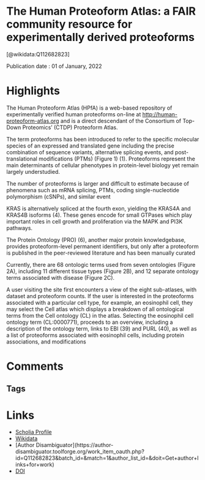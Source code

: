 
The Human Proteoform Atlas: a FAIR community resource for experimentally derived proteoforms
============================================================================================
  
  [@wikidata:Q112682823]  
  
Publication date : 01 of January, 2022  

# Highlights

The Human Proteoform Atlas (HPfA) is a web-based repository of experimentally verified human proteoforms on-line at http://human-proteoform-atlas.org and is a direct descendant of the Consortium of Top-Down Proteomics’ (CTDP) Proteoform Atlas. 

The term proteoforms has been introduced to refer to the specific molecular species of an expressed and translated gene including the precise combination of sequence variants, alternative splicing events, and post-translational modifications (PTMs) (Figure 1) (1). Proteoforms represent the main determinants of cellular phenotypes in protein-level biology yet remain largely understudied.

The number of proteoforms is larger and difficult to estimate because of phenomena such as mRNA splicing, PTMs, coding single-nucleotide polymorphism (cSNPs), and similar event

KRAS is alternatively spliced at the fourth exon, yielding the KRAS4A and KRAS4B isoforms (4). These genes encode for small GTPases which play important roles in cell growth and proliferation via the MAPK and PI3K pathways.

The Protein Ontology (PRO) (6), another major protein knowledgebase, provides proteoform-level permanent identifiers, but only after a proteoform is published in the peer-reviewed literature and has been manually curated

Currently, there are 68 ontologic terms used from seven ontologies (Figure 2A), including 11 different tissue types (Figure 2B), and 12 separate ontology terms associated with disease (Figure 2C).

A user visiting the site first encounters a view of the eight sub-atlases, with dataset and proteoform counts. If the user is interested in the proteoforms associated with a particular cell type, for example, an eosinophil cell, they may select the Cell atlas which displays a breakdown of all ontological terms from the Cell ontology (CL) in the atlas. Selecting the eosinophil cell ontology term (CL:0000771), proceeds to an overview, including a description of the ontology term, links to EBI (39) and PURL (40), as well as a list of proteoforms associated with eosinophil cells, including protein associations, and modifications


 
# Comments

## Tags

# Links
  
 * [Scholia Profile](https://scholia.toolforge.org/work/Q112682823)  
 * [Wikidata](https://www.wikidata.org/wiki/Q112682823)  
 * [Author Disambiguator](https://author-
disambiguator.toolforge.org/work_item_oauth.php?id=Q112682823&batch_id=&match=1&author_list_id=&doit=Get+author+links+for+work)  
 * [DOI](https://doi.org/10.1093/NAR/GKAB1086)  
